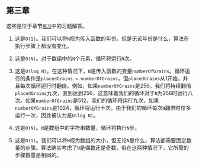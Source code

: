 ## 第三章

这些是位于章节[`练习`](f_0039.xhtml#big.o.notation.exercises)中的习题解答。

1.  这是`O(1)`。我们可以将`N`视为传入函数的年份。但是无论年份是什么，算法在执行步骤上都没有变化。

1.  这是`O(N)`。对于数组中的`N`个元素，循环将运行`N`次。

1.  这是`O(log N)`。在这种情况下，`N`是传入函数的变量`numberOfGrains`。循环运行的条件是`placedGrains < numberOfGrains`，但`placedGrains`从1开始，并且每次循环运行时翻倍。例如，如果`numberOfGrains`是256，我们将持续翻倍`placedGrains`九次，直到达到256，这意味着我们的循环对于`N`为256时运行八次。如果`numberOfGrains`是512，我们的循环将运行九次，如果`numberOfGrains`是1024，循环将运行十次。由于我们的循环每次`N`翻倍时仅多运行一次，因此被认为是`O(log N)`。

1.  这是`O(N)`。`N`是数组中的字符串数量，循环将执行`N`步。

1.  这是`O(1)`。我们可以将`N`视为数组的大小，但无论`N`是什么，算法都需要固定数量的步骤。算法确实考虑了`N`是偶数还是奇数，但在这两种情况下，它所需的步骤数量是相同的。
